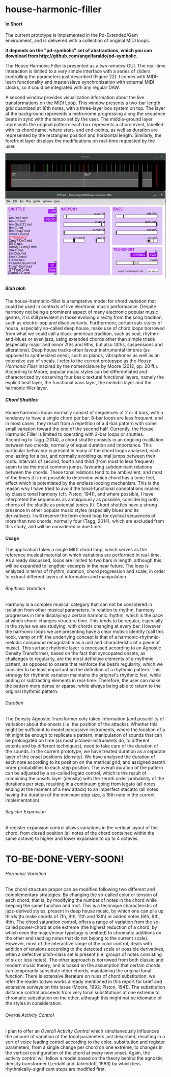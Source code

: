 # house-harmonic-filler

#### In Short
The current prototype is implemented in the Pd-Extended/Gem environment, and is delivered with a collection of original MIDI loops.

**It depends on the "pd-symbolic" set of abstractions, which you can download from http://github.com/angelfaraldo/pd-symbolic.**

The House Harmonic Filler is presented as a two-window GUI. The real-time interaction is limited to a very simple interface with a series of sliders controlling the parameters just described (Figure 22). I comes with MIDI-learn functionality and master/slave synchronization with external MIDI clocks, so it could be integrated with any regular DAW. 

A second window provides visualization information about the live transformations on the MIDI Loop. This window presents a two-bar length grid quantized at 16th notes, with a three-layer box system on top. The layer at the background represents a metronome progressing along the sequence beats in sync with the tempo set by the user. The middle-ground layer represents the original pattern: each box represents a chord event, labelled with its chord name, where start- and end-points, as well as duration are represented by the rectangles position and horizontal length. Similarly, the forefront layer displays the modifications on real-time requested by the user.

!["The graphic interface"](/vis/hhf.png?raw=true)

##### Blah blah
The house-harmonic-filler is a temptative model for chord variation that could be used in contexts of live electronic music performance. Despite harmony not being a prominent aspect of many electronic popular music genres, it is still prevalent in those evolving directly from the song tradition, such as electro-pop and disco variants. Furthermore, certain sub-styles of house, especially so-called deep house, make use of chord loops borrowed from what we could call a black-american tradition, such as soul, rhythm-and-blues or even jazz, using extended chords other than simple triads (especially major and minor 7ths and 9ths, but also 13ths, suspensions and alterations). Deep house tracks often favour instrumental timbres (as opposed to synthesized ones), such as pianos, vibraphones as well as an extensive use of vocals.
I refer to the current protopype as the *House Harmonic Filler* inspired by the nomenclature by Moore (2012, pp. 20 ff.). According to Moore, popular music styles can be differentiated and characterized by observing four basic textural functional layers, namely the explicit beat layer, the functional bass layer, the melodic layer and the harmonic filler layer.
##### Chord Shuttles
House harmonic loops normally consist of sequences of 2 or 4 bars, with a tendency to have a single chord per bar. 8-bar loops are less frequent, and in most cases, they result from a repetition of a 4-bar pattern with some small variation toward the end of the second half.
Currently, the House Harmonic Filler is limited to operating with 2-bar loops or shuttles. According to Tagg (2014), a chord shuttle consists in an ongoing oscillation between two chords, normally of equal duration and importance. This particular behaviour is present in many of the chord loops analysed, each one lasting for a bar, and normally avoiding quintal jumps between their roots. Intervals of second, fourth and third (from most to less frequent) seem to be the most common jumps, favouring subdominant relations between the chords. These tonal relations tend to be ambivalent, and most of the times it is not possible to determine which chord has a tonic feel, effect which is potentiated by the endless looping mechanism. This is the reason why I have tried to avoid the tonal-functional connotations implied by classic tonal harmony (cfr. Piston, 1941), and where possible, I have interpreted the sequences as ambiguously as possible, considering both chords of the shuttle as potential tonics (I). Chord shuttles have a strong presence in other popular music styles (especially blues and its derivatives).
I will reserve the term chord loop for cyclical sequences of more than two chords, normally four (Tagg, 2014), which are excluded from this study, and will be considered in due time.

#### Usage

The application takes a single MIDI chord loop, which serves as the reference musical material on which variations are performed in real-time. As already discussed, loops are limited to two bars in length, although this will be expanded to lengthier excerpts in the near future. The loop is analyzed in terms of rhythm, duration, chord progression and scale, in order to extract different layers of information and manipulation.

###### Rhythmic Variation
Harmony is a complex musical category that can not be considered in isolation from other musical parameters. In relation to rhythm, harmony progresses in time displaying a certain harmonic rhythm, which is the pace at which chord-changes structure time. This tends to be regular, especially in the styles we are studying, with chords changing at every bar. However the harmonic loops we are presenting have a clear motivic identity (call this hook, vamp or riff, the underlying concept is that of a harmonic-rhythmic-melodic compound recognizable as a unit and characteristic of a piece of music).
This surface rhythmic layer is processed according to an Agnostic Density Transformer, based on the fact that syncopated onsets, as challenges to regularity, are the most definitive elements of a rhythmic pattern, as opposed to onsets that reinforce the beat’s regularity, which we consider to be least important on the definition of a rhythmic pattern.
This strategy for rhythmic variation maintains the original's rhythmic feel, while adding or subtracting elements in real-time. Therefore, the user can make the pattern more dense or sparse, while always being able to return to the original rhythmic pattern.

###### Duration
The Density Agnostic Transformer only takes information (and possibility of variation) about the onsets (i.e. the position of the attacks). Whether this might be sufficient to model percussive instruments, where the location of a hit might be enough to replicate a pattern, manipulation of sounds that can be prolongated on time (as most pitched-instruments do, to different extents and by different techniques), need to take care of the duration of the sounds. In the current prototype, we have treated duration as a separate layer of the onset positions (density). We have analysed the duration of each note according to its position on the metrical grid, and assigned zeroth order probabilities to each step position. The overall duration of the pattern can be adjusted by a so-called legato control, which is the result of combining the onsets layer (density) with the zeroth order probability of the durations per step, resulting in a continuum going from legato (all notes ending at the moment of a new attack) to an imperfect stacatto (all notes having the duration of the minimum step size, a 16th note in the current implementation).

###### Register Expansion
A register expansion control allows variations in the vertical layout of the chord, from closed position (all notes of the chord contained within the same octave) to higher and lower expansion to up to 4 octaves.

# TO-BE-DONE-VERY-SOON!

###### Harmonic Variation
The chord structure proper can be modified following two different and complementary strategies:
By changing the so-called color or tension of each chord, that is, by modifying the number of notes in the chord while keeping the same function and root. This is a technique characteristic of jazz-derived styles, present in deep house music, by which one can pile up thirds (to make chords of 7th, 9th, 11th and 13th) or added notes (6th, 9th, 4th). The chord saturation control, offers a range of variation from the so-called power-chord at one extreme (the highest reduction of a chord, by which even the major/minor typology is omitted) to chromatic additions on the other end (adding notes that do not belong to the current scale). However, most of the interactive range of the color control, deals with addition of tensions according to the detected scale or possible derivatives, when a defective pitch-class set is present (i.e. groups of notes consisting of six or less notes).
The other approach is borrowed from both classic and modern music theory, and is based on the assumption that certain chords can temporarily substitute other chords, maintaining the original tonal function. There is extensive literature on rules of chord substitution; we refer the reader to two works already mentioned in this report for brief and extensive surveys on this issue (Moore, 1992; Piston, 1941).
The substitution distance control proceeds from very tonal substitutions at one extreme to chromatic substitution on the other, although this might not be idiomatic of the styles in consideration.

###### Overall Activity Control
I plan to offer an *Overall Activity Control* which simultaneously influences the amount of variation of the tonal parameters just described, resulting in a sort of voice leading control according to the color, substitution and register parameters, from a single change per chord on one extreme, to changes in the vertical configuration of the chord at every new onset.
Again, the activity control will follow a model based on the theory behind the agnostic density transformer (Lerdahl and Jakendoff, 1983) by which less rhythmically-significant steps are modified first.
